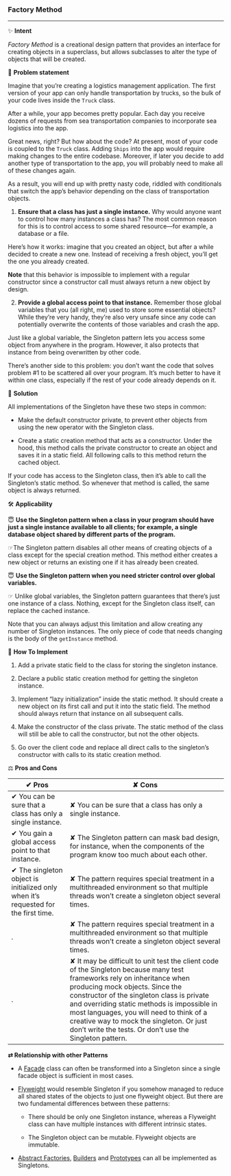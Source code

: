### Factory Method
-------------

&#10024; **Intent**

*Factory Method* is a creational design pattern that provides an interface for creating objects in a superclass, but allows subclasses to alter the type of objects that will be created.     

&#128577; **Problem statement**

Imagine that you’re creating a logistics management application. The first version of your app can only handle transportation by trucks, so the bulk of your code lives inside the `Truck` class.


After a while, your app becomes pretty popular. Each day you receive dozens of requests from sea transportation companies to incorporate sea logistics into the app.


Great news, right? But how about the code? At present, most of your code is coupled to the `Truck` class. Adding `Ships` into the app would require making changes to the entire codebase. Moreover, if later you decide to add another type of transportation to the app, you will probably need to make all of these changes again.

As a result, you will end up with pretty nasty code, riddled with conditionals that switch the app’s behavior depending on the class of transportation objects.


1. **Ensure that a class has just a single instance.** Why would anyone want to control how many instances a class has? The most common reason for this is to control access to some shared resource—for example, a database or a file.

Here’s how it works: imagine that you created an object, but after a while decided to create a new one. Instead of receiving a fresh object, you’ll get the one you already created.

**Note** that this behavior is impossible to implement with a regular constructor since a constructor call must always return a new object by design.

2. **Provide a global access point to that instance.** Remember those global variables that you (all right, me) used to store some essential objects? While they’re very handy, they’re also very unsafe since any code can potentially overwrite the contents of those variables and crash the app.

Just like a global variable, the Singleton pattern lets you access some object from anywhere in the program. However, it also protects that instance from being overwritten by other code.

There’s another side to this problem: you don’t want the code that solves problem #1 to be scattered all over your program. It’s much better to have it within one class, especially if the rest of your code already depends on it.

&#128578; **Solution**

All implementations of the Singleton have these two steps in common:

* Make the default constructor private, to prevent other objects from using the new operator with the Singleton class.

* Create a static creation method that acts as a constructor. Under the hood, this method calls the private constructor to create an object and saves it in a static field. All following calls to this method return the cached object.

If your code has access to the Singleton class, then it’s able to call the Singleton’s static method. So whenever that method is called, the same object is always returned.

&#128736; **Applicability**

&#128519; **Use the Singleton pattern when a class in your program should have just a single instance available to all clients; for example, a single database object shared by different parts of the program.**

&#9758;The Singleton pattern disables all other means of creating objects of a class except for the special creation method. This method either creates a new object or returns an existing one if it has already been created.

&#128519; **Use the Singleton pattern when you need stricter control over global variables.**

&#9758; Unlike global variables, the Singleton pattern guarantees that there’s just one instance of a class. Nothing, except for the Singleton class itself, can replace the cached instance.

Note that you can always adjust this limitation and allow creating any number of Singleton instances. The only piece of code that needs changing is the body of the `getInstance` method.


&#128221; **How To Implement**

1. Add a private static field to the class for storing the singleton instance.

2. Declare a public static creation method for getting the singleton instance.

3. Implement “lazy initialization” inside the static method. It should create a new object on its first call and put it into the static field. The method should always return that instance on all subsequent calls.

4. Make the constructor of the class private. The static method of the class will still be able to call the constructor, but not the other objects.

5. Go over the client code and replace all direct calls to the singleton’s constructor with calls to its static creation method.

&#9878; **Pros and Cons**

&#10004; Pros | &#10008; Cons
--------------|--------------
&#10004; You can be sure that a class has only a single instance. | &#10008; You can be sure that a class has only a single instance.
&#10004; You gain a global access point to that instance. | &#10008; The Singleton pattern can mask bad design, for instance, when the components of the program know too much about each other.
&#10004; The singleton object is initialized only when it’s requested for the first time. | &#10008; The pattern requires special treatment in a multithreaded environment so that multiple threads won’t create a singleton object several times.
 . | &#10008; The pattern requires special treatment in a multithreaded environment so that multiple threads won’t create a singleton object several times.
 . | &#10008; It may be difficult to unit test the client code of the Singleton because many test frameworks rely on inheritance when producing mock objects. Since the constructor of the singleton class is private and overriding static methods is impossible in most languages, you will need to think of a creative way to mock the singleton. Or just don’t write the tests. Or don’t use the Singleton pattern.
 
 
 **&#8644; Relationship with other Patterns**
 
- A [Facade](./Design-Patterns/Facade/facade.md) class can often be transformed into a Singleton since a single facade object is sufficient in most cases.

- [Flyweight](./Design-Patterns/Flyweight/flyweight.md) would resemble Singleton if you somehow managed to reduce all shared states of the objects to just one flyweight object. But there are two fundamental differences between these patterns:

     * There should be only one Singleton instance, whereas a Flyweight class can have multiple instances with different intrinsic states.

     * The Singleton object can be mutable. Flyweight objects are immutable.
 
- [Abstract Factories](./Design-Patterns/Abstract-Factories/abstract_factories.md), [Builders](./Design-Patterns/Builders/builders.md) and [Prototypes](./Design-Patterns/Prototypes/prototypes.md) can all be implemented as Singletons.
